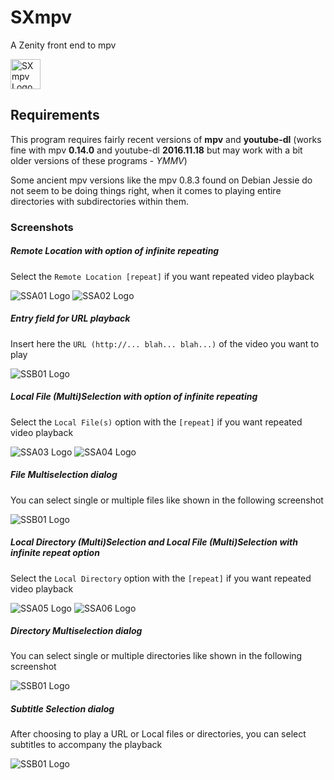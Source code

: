# SXmpv
A Zenity front end to mpv

<img alt="SXmpv Logo" src="http://ideaware.xyz/images/SXmpv.png" width="48px" height="48px" />

## Requirements

This program requires fairly recent versions of **mpv** and **youtube-dl** (works fine with mpv **0.14.0** and youtube-dl **2016.11.18** but may work with a bit older versions of these programs - *YMMV*)

Some ancient mpv versions like the mpv 0.8.3 found on Debian Jessie do not seem to be doing things right, when it comes to playing entire directories with subdirectories within them.

### Screenshots

##### Remote Location with option of infinite repeating

Select the `Remote Location [repeat]` if you want repeated video playback

<img alt="SSA01 Logo" src="http://ideaware.xyz/images/SXmpv/SXmpv-SSA01.png" />
<img alt="SSA02 Logo" src="http://ideaware.xyz/images/SXmpv/SXmpv-SSA02.png" />

##### Entry field for URL playback

Insert here the `URL (http://... blah... blah...)` of the video you want to play

<img alt="SSB01 Logo" src="http://ideaware.xyz/images/SXmpv/SXmpv-SSB01.png" />

##### Local File (Multi)Selection with option of infinite repeating

Select the `Local File(s)` option with the `[repeat]` if you want repeated video playback

<img alt="SSA03 Logo" src="http://ideaware.xyz/images/SXmpv/SXmpv-SSA03.png" />
<img alt="SSA04 Logo" src="http://ideaware.xyz/images/SXmpv/SXmpv-SSA04.png" />

##### File Multiselection dialog

You can select single or multiple files like shown in the following screenshot

<img alt="SSB01 Logo" src="http://ideaware.xyz/images/SXmpv/SXmpv-SSB02.png" />

##### Local Directory (Multi)Selection and Local File (Multi)Selection with infinite repeat option

Select the `Local Directory` option with the `[repeat]` if you want repeated video playback

<img alt="SSA05 Logo" src="http://ideaware.xyz/images/SXmpv/SXmpv-SSA05.png" />
<img alt="SSA06 Logo" src="http://ideaware.xyz/images/SXmpv/SXmpv-SSA06.png" />

##### Directory Multiselection dialog

You can select single or multiple directories like shown in the following screenshot

<img alt="SSB01 Logo" src="http://ideaware.xyz/images/SXmpv/SXmpv-SSB03.png" />

##### Subtitle Selection dialog

After choosing to play a URL or Local files or directories, you can select subtitles to accompany the playback

<img alt="SSB01 Logo" src="http://ideaware.xyz/images/SXmpv/SXmpv-SSC01.png" />